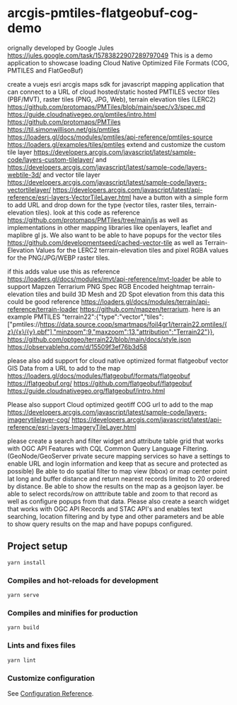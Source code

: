 # arcgis-pmtiles-flatgeobuf-cog-demo
orignally developed by Google Jules https://jules.google.com/task/15783822907289797049
This is a demo application to showcase loading Cloud Native Optimized File Formats (COG, PMTILES and FlatGeoBuf)

create a vuejs esri arcgis maps sdk for javascript mapping application that can connect to a URL of cloud hosted/static hosted PMTILES vector tiles (PBF/MVT), raster tiles (PNG, JPG, Web), terrain elevation tiles (LERC2)   https://github.com/protomaps/PMTiles/blob/main/spec/v3/spec.md  https://guide.cloudnativegeo.org/pmtiles/intro.html https://github.com/protomaps/PMTiles https://til.simonwillison.net/gis/pmtiles  https://loaders.gl/docs/modules/pmtiles/api-reference/pmtiles-source https://loaders.gl/examples/tiles/pmtiles extend and customize the custom tile layer https://developers.arcgis.com/javascript/latest/sample-code/layers-custom-tilelayer/  and https://developers.arcgis.com/javascript/latest/sample-code/layers-webtile-3d/ and vector tile layer https://developers.arcgis.com/javascript/latest/sample-code/layers-vectortilelayer/  https://developers.arcgis.com/javascript/latest/api-reference/esri-layers-VectorTileLayer.html have a button with a simple form to add URL and drop down for the type (vector tiles, raster tiles, terrain-elevation tiles).  look at this code as reference https://github.com/protomaps/PMTiles/tree/main/js as well as implementations in other mapping libraries like openlayers, leaflet and maplibre gl js.  We also want to be able to have popups for the vector tiles https://github.com/developmentseed/cached-vector-tile as well as Terrain-Elevation Values for the LERC2 terrain-elevation tiles and pixel RGBA values for the PNG/JPG/WEBP raster tiles. 

if this adds value use this as reference https://loaders.gl/docs/modules/mvt/api-reference/mvt-loader be able to support Mapzen Terrarium PNG Spec RGB Encoded heightmap terrain-elevation tiles and build 3D Mesh and 2D Spot elevation from this data this could be good reference https://loaders.gl/docs/modules/terrain/api-reference/terrain-loader https://github.com/mapzen/terrarium. here is an example PMTILES "terrain22":{"type":"vector","tiles":["pmtiles://https://data.source.coop/smartmaps/foil4gr1/terrain22.pmtiles/{z}/{x}/{y}.pbf"],"minzoom":9,"maxzoom":13,"attribution":"Terrain22"}}, https://github.com/optgeo/terrain22/blob/main/docs/style.json https://observablehq.com/d/15509f3ef76b3d58


please also add support for cloud native optimized format flatgeobuf vector GIS Data from a URL to add to the map https://loaders.gl/docs/modules/flatgeobuf/formats/flatgeobuf https://flatgeobuf.org/  https://github.com/flatgeobuf/flatgeobuf  https://guide.cloudnativegeo.org/flatgeobuf/intro.html

Please also support Cloud optimized geotiff COG url to add to the map https://developers.arcgis.com/javascript/latest/sample-code/layers-imagerytilelayer-cog/   https://developers.arcgis.com/javascript/latest/api-reference/esri-layers-ImageryTileLayer.html

please create a search and filter widget and attribute table grid that works with OGC API Features with CQL Common Query Language Filtering. (GeoNode/GeoServer private secure mapping services so have a settings to enable URL and login information and keep that as secure and protected as possible)  Be able to do spatial filter to map view (bbox) or map center point lat long and buffer distance and return nearest records limited to 20 ordered by distance.  Be able to show the results on the map as a geojson layer. be able to select records/row on atttribute table and zoom to that record as well as configure popups from that data.  Please also create a search widget that works with OGC API Records and STAC API's and enables text searching, location filtering and by type and other parameters and be able to show query results on the map and have popups configured.

## Project setup
```
yarn install
```

### Compiles and hot-reloads for development
```
yarn serve
```

### Compiles and minifies for production
```
yarn build
```

### Lints and fixes files
```
yarn lint
```

### Customize configuration
See [Configuration Reference](https://cli.vuejs.org/config/).
